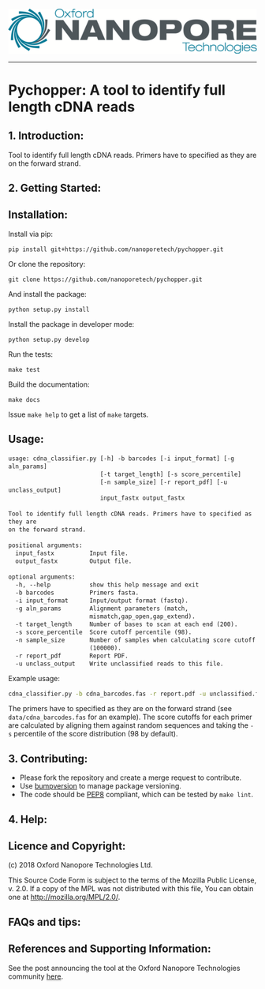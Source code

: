 ![ONT_logo](/ONT_logo.png)

-----------------------------

Pychopper: A tool to identify full length cDNA reads
====================================================

1\. Introduction:
-----------------

Tool to identify full length cDNA reads. Primers have to specified as they are
on the forward strand.

2\. Getting Started:
--------------------

## Installation:

Install via pip:

```
pip install git+https://github.com/nanoporetech/pychopper.git
```

Or clone the repository:

```
git clone https://github.com/nanoporetech/pychopper.git
```

And install the package:

```
python setup.py install
```

Install the package in developer mode:

```
python setup.py develop
```

Run the tests:

```
make test
```

Build the documentation:

```
make docs
```

Issue `make help` to get a list of `make` targets.

## Usage:

```
usage: cdna_classifier.py [-h] -b barcodes [-i input_format] [-g aln_params]
                          [-t target_length] [-s score_percentile]
                          [-n sample_size] [-r report_pdf] [-u unclass_output]
                          input_fastx output_fastx

Tool to identify full length cDNA reads. Primers have to specified as they are
on the forward strand.

positional arguments:
  input_fastx          Input file.
  output_fastx         Output file.

optional arguments:
  -h, --help           show this help message and exit
  -b barcodes          Primers fasta.
  -i input_format      Input/output format (fastq).
  -g aln_params        Alignment parameters (match,
                       mismatch,gap_open,gap_extend).
  -t target_length     Number of bases to scan at each end (200).
  -s score_percentile  Score cutoff percentile (98).
  -n sample_size       Number of samples when calculating score cutoff
                       (100000).
  -r report_pdf        Report PDF.
  -u unclass_output    Write unclassified reads to this file.
```

Example usage:

```bash
cdna_classifier.py -b cdna_barcodes.fas -r report.pdf -u unclassified.fq input.fq full_length_output.fq
```

The primers have to specified as they are on the forward strand (see `data/cdna_barcodes.fas` for an example).
The score cutoffs for each primer are calculated by aligning them against random sequences and taking the `-s` percentile of the score distribution (98 by default).

3\. Contributing:
-----------------

- Please fork the repository and create a merge request to contribute.
- Use [bumpversion](https://github.com/peritus/bumpversion) to manage package versioning.
- The code should be [PEP8](https://www.python.org/dev/peps/pep-0008) compliant, which can be tested by `make lint`.

4\. Help:
---------

## Licence and Copyright:

(c) 2018 Oxford Nanopore Technologies Ltd.

This Source Code Form is subject to the terms of the Mozilla Public
License, v. 2.0. If a copy of the MPL was not distributed with this
file, You can obtain one at http://mozilla.org/MPL/2.0/.

## FAQs and tips:

## References and Supporting Information:

See the post announcing the tool at the Oxford Nanopore Technologies community [here](https://community.nanoporetech.com/posts/new-transcriptomics-analys).

